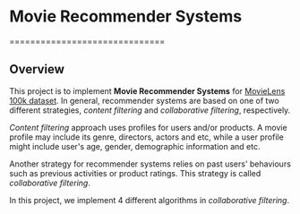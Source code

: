 # Movie Recommender Systems
==============================
## Overview
This project is to implement **Movie Recommender Systems** for [MovieLens 100k dataset](https://grouplens.org/datasets/movielens/). In general, recommender systems are based on one of two different strategies, *content filtering* and *collaborative filtering*, respectively.

*Content filtering* approach uses profiles for users and/or products. A movie profile may include its genre, directors, actors and etc, while a user profile might include user's age, gender, demographic information and etc.

Another strategy for recommender systems relies on past users' behaviours such as previous activities or product ratings. This strategy is called *collaborative filtering*.

In this project, we implement 4 different algorithms in *collaborative filtering*.